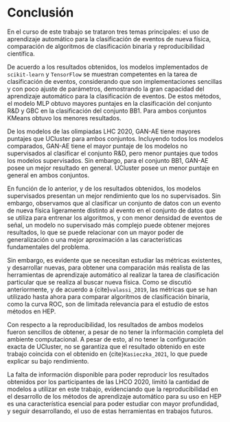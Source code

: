 # Conclusión
En el curso de este trabajo se trataron tres temas principales: el uso de aprendizaje automático para la clasificación de eventos de nueva física, comparación de algoritmos de clasificación binaria y reproducibilidad científica.

De acuerdo a los resultados obtenidos, los modelos implementados de `scikit-learn` y `TensorFlow` se muestran competentes en la tarea de clasificación de eventos, considerando que son implementaciones sencillas y con poco ajuste de parámetros, demostrando la gran capacidad del aprendizaje automático para la clasificación de eventos. De estos métodos, el modelo MLP obtuvo mayores puntajes en la clasificación del conjunto R&D y GBC en la clasificación del conjunto BB1. Para ambos conjuntos KMeans obtuvo los menores resultados.

De los modelos de las olimpiadas LHC 2020, GAN-AE tiene mayores puntajes que UCluster para ambos conjuntos. Incluyendo todos los modelos comparados, GAN-AE tiene el mayor puntaje de los modelos no supervisados al clasificar el conjunto R&D, pero menor puntajes que todos los modelos supervisados. Sin embargo, para el conjunto BB1, GAN-AE posee un mejor resultado en general. UCluster posee un menor puntaje en general en ambos conjuntos.

En función de lo anterior, y de los resultados obtenidos, los modelos supervisados presentan un mejor rendimiento que los no supervisados. Sin embargo, observamos que al clasificar un conjunto de datos con un evento de nueva física ligeramente distinto al evento en el conjunto de datos que se utiliza para entrenar los algoritmos, y con menor densidad de eventos de señal, un modelo no supervisado más complejo puede obtener mejores resultados, lo que se puede relacionar con un mayor poder de generalización o una mejor aproximación a las características fundamentales del problema.

Sin embargo, es evidente que se necesitan estudiar las métricas existentes, y desarrollar nuevas, para obtener una comparación más realista de las herramientas de aprendizaje automático al realizar la tarea de clasificación particular que se realiza al buscar nueva física. Como se discutió anteriormente, y de acuerdo a {cite}`valassi_2019`, las métricas que se han utilizado hasta ahora para comparar algoritmos de clasificación binaria, como la curva ROC, son de limitada relevancia para el estudio de estos métodos en HEP.

Con respecto a la reproducibilidad, los resultados de ambos modelos fueron sencillos de obtener, a pesar de no tener la información completa del ambiente computacional. A pesar de esto, al no tener la configuración exacta de UCluster, no se garantiza que el resultado obtenido en este trabajo coincida con el obtenido en {cite}`Kasieczka_2021`, lo que puede explicar su bajo rendimiento.

La falta de información disponible para poder reproducir los resultados obtenidos por los participantes de las LHCO 2020, limitó la cantidad de modelos a utilizar en este trabajo, evidenciando que la reproducibilidad en el desarrollo de los métodos de aprendizaje automático para su uso en HEP es una característica esencial para poder estudiar con mayor profundidad, y seguir desarrollando, el uso de estas herramientas en trabajos futuros.
